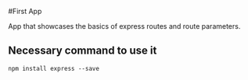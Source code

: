 #First App

App that showcases the basics of express routes and route parameters.

## Necessary command to use it
```
npm install express --save
```